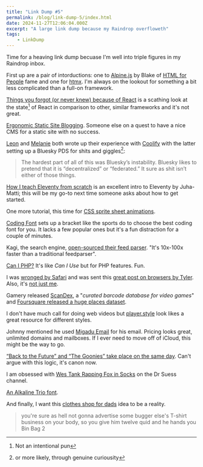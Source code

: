```yaml
---
title: "Link Dump #5"
permalink: /blog/link-dump-5/index.html
date: 2024-11-27T12:06:04.000Z
excerpt: "A large link dump because my Raindrop overfloweth"
tags:
    - LinkDump
---
```


Time for a heaving link dump becuase I'm well into triple figures in my Raindrop inbox.

First up are a pair of intorductions: one to [Alpine.js](https://blakewatson.com/journal/alpinejs-for-home-cooked-apps/) by Blake of [HTML for People](https://htmlforpeople.com) fame and one for [htmx](https://jakelazaroff.com/words/building-a-single-page-app-with-htmx/). I'm always on the lookout for something a bit less complicated than a full-on framework.

[Things you forgot (or never knew) because of React](https://joshcollinsworth.com/blog/antiquated-react#epilogue) is a scathing look at the state[^1] of React in comparison to other, similar frameworks and it's not great. 

[Ergonomic Static Site Blogging](https://alextheward.com/posts/ergonomic-static-site-blogging/). Someone else on a quest to have a nice CMS for a static site with no success.

[Leon](https://lmika.org/2024/11/23/to-deploy-from.html) and [Melanie](https://melkat.blog/p/hosting-bsky) both wrote up their experience with [Coolify](https://coolify.io) with the latter setting up a Bluesky PDS for shits and giggles[^2]:

> The hardest part of all of this was Bluesky’s instability. Bluesky likes to pretend that it is “decentralized” or “federated.” It sure as shit isn’t either of those things.

[How I teach Eleventy from scratch](https://hamatti.org/posts/how-i-teach-eleventy-from-scratch/) is an excellent intro to Eleventy by Juha-Matti; this will be my go-to next time someone asks about how to get started.

One more tutorial, this time for [CSS sprite sheet animations](https://leanrada.com/notes/css-sprite-sheets/).

[Coding Font](https://www.codingfont.com/) sets up a bracket like the sports do to choose the best coding font for you. It lacks a few popular ones but it's a fun distraction for a couple of minutes.

Kagi, the search engine, [open-sourced their feed parser](https://github.com/kagisearch/fastfeedparser). "It's 10x-100x faster than a traditional feedparser".

[Can I PHP?](https://caniphp.com/) It's like _Can I Use_ but for PHP features. Fun.

I was [wronged by Safari](https://rknight.me/notes/202411160731/) and was sent this [great post on browsers by Tyler](https://tylersticka.com/journal/browsers-again/). Also, it's [not just me](https://forums.macrumors.com/threads/safari-pages-intermittently-stop-loading-until-i-restart-mac.2344669/).

Gamery released [ScanDex](https://scandex.gamery.app/), a "_curated barcode database for video games_" and [Foursquare released a huge places dataset](https://simonwillison.net/2024/Nov/20/foursquare-open-source-places/).

I don't have much call for doing web videos but [player.style](https://player.style/) look likes a great resource for different styles.

Johnny mentioned he used [Migadu Email](https://www.migadu.com/pricing/#are-the-prices-and-limits-per-mailbox-or-account) for his email. Pricing looks great, unlimited domains and mailboxes. If I ever need to move off of iCloud, this might be the way to go.

[“Back to the Future” and “The Goonies” take place on the same day](https://spoiledbluemilk.com/2020/10/23/back-to-the-future-and-the-goonies-take-place-on-the-same-day/). Can't argue with this logic, it's canon now.

I am obsessed with [Wes Tank Rapping Fox in Socks](https://www.youtube.com/watch?v=q5wvurTU5DI) on the Dr Suess channel.

[An Alkaline Trio font](http://damnette97.com).

And finally, I want this [clothes shop for dads](https://retro.social/@ifixcoinops/110823507738743826) idea to be a reality.

> you're sure as hell not gonna advertise some bugger else's T-shirt business on your body, so you give him twelve quid and he hands you Bin Bag 2

[^1]: Not an intentional pun
[^2]: or more likely, through genuine curiousity